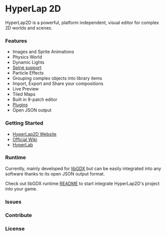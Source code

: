 # HyperLap 2D
HyperLap2D is a powerful, platform independent, visual editor for complex 2D worlds and scenes. 

### Features
- Images and Sprite Animations
- Physics World
- Dynamic Lights
- [Spine support](https://github.com/rednblackgames/HyperLap2D/h2d-libgdx-spine-extension)
- Particle Effects
- Grouping complex objects into library items
- Import, Export and Share your compositions
- Live Preview
- Tiled Maps
- Built in 9-patch editor
- [Plugins](https://hyperlap2d.rednblack.games/wiki/plugins/)
- Open JSON output

### Getting Started
- [HyperLap2D Website](https://hyperlap2d.rednblack.games)
- [Official Wiki](https://hyperlap2d.rednblack.games/wiki)
- [HyperLab](https://hyperlab.rednblack.games)
### Runtime

Currently, mainly developed for [libGDX](https://github.com/libgdx/libgdx) but can be easily integrated into any software thanks to its open JSON output format.

Check out libGDX runtime [README](https://github.com/rednblackgames/HyperLap2D/hyperlap2d-runtime-libgdx) to start integrate HyperLap2D's project into your game.

### Issues

### Contribute

### License
